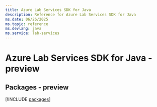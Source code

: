 ```yaml
---
title: Azure Lab Services SDK for Java
description: Reference for Azure Lab Services SDK for Java
ms.date: 06/26/2025
ms.topic: reference
ms.devlang: java
ms.service: lab-services
---
```

# Azure Lab Services SDK for Java - preview
## Packages - preview
[!INCLUDE [packages](lab-services-index.md)]